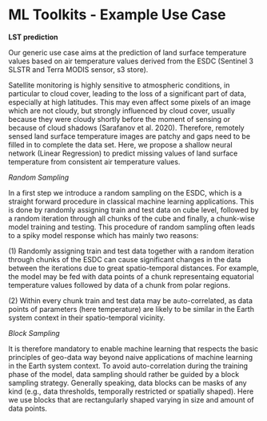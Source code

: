 # ML Toolkits - Example Use Case

**LST prediction**

Our generic use case aims at the prediction of land surface temperature values based on air temperature values derived from the ESDC 
(Sentinel 3 SLSTR and Terra MODIS sensor, s3 store). 

Satellite monitoring is highly sensitive to atmospheric conditions, in particular to cloud cover, leading to the loss of a significant 
part of data, especially at high latitudes. This may even affect some pixels of an image which are not cloudy, but strongly influenced 
by cloud cover, usually because they were cloudy shortly before the moment of sensing or because of cloud shadows (Sarafanov et al. 2020).
Therefore, remotely sensed land surface temperature images are patchy and gaps need to be filled in to complete the data set. 
Here, we propose a shallow neural network (Linear Regression) to predict missing values of land surface temperature from consistent air 
temperature values.

_Random Sampling_

In a first step we introduce a random sampling on the ESDC, which is a straight forward procedure in classical machine learning applications. This is done by randomly assigning train and test data on cube level, followed by a random iteration through all chunks of the cube and finally, a chunk-wise model training and testing. This procedure of random sampling often leads to a spiky model response which has mainly two reasons:

(1) Randomly assigning train and test data together with a random iteration through chunks of the ESDC can cause significant changes in the data between the iterations due to great spatio-temporal distances. For example, the model may be fed with data points of a chunk representaing equatorial temperature values followed by data of a chunk from polar regions.

(2) Within every chunk train and test data may be auto-correlated, as data points of parameters (here temperature) are likely to be similar in the Earth system context in their spatio-temporal vicinity.

_Block Sampling_

It is therefore mandatory to enable machine learning that respects the basic principles of geo-data way beyond naive applications of machine learning in the Earth system context. To avoid auto-correlation during the training phase of the model, data sampling should rather be guided by a block sampling strategy. Generally speaking, data blocks can be masks of any kind (e.g., data thresholds, temporally restricted or spatially shaped). Here we use blocks that are rectangularly shaped varying in size and amount of data points.


